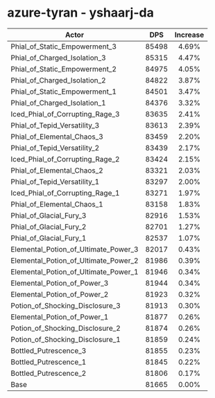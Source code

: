 # azure-tyran - yshaarj-da
| Actor | DPS | Increase |
|---|:---:|:---:|
|Phial_of_Static_Empowerment_3|85498|4.69%|
|Phial_of_Charged_Isolation_3|85315|4.47%|
|Phial_of_Static_Empowerment_2|84975|4.05%|
|Phial_of_Charged_Isolation_2|84822|3.87%|
|Phial_of_Static_Empowerment_1|84501|3.47%|
|Phial_of_Charged_Isolation_1|84376|3.32%|
|Iced_Phial_of_Corrupting_Rage_3|83635|2.41%|
|Phial_of_Tepid_Versatility_3|83613|2.39%|
|Phial_of_Elemental_Chaos_3|83459|2.20%|
|Phial_of_Tepid_Versatility_2|83439|2.17%|
|Iced_Phial_of_Corrupting_Rage_2|83424|2.15%|
|Phial_of_Elemental_Chaos_2|83321|2.03%|
|Phial_of_Tepid_Versatility_1|83297|2.00%|
|Iced_Phial_of_Corrupting_Rage_1|83271|1.97%|
|Phial_of_Elemental_Chaos_1|83158|1.83%|
|Phial_of_Glacial_Fury_3|82916|1.53%|
|Phial_of_Glacial_Fury_2|82701|1.27%|
|Phial_of_Glacial_Fury_1|82537|1.07%|
|Elemental_Potion_of_Ultimate_Power_3|82017|0.43%|
|Elemental_Potion_of_Ultimate_Power_2|81986|0.39%|
|Elemental_Potion_of_Ultimate_Power_1|81946|0.34%|
|Elemental_Potion_of_Power_3|81944|0.34%|
|Elemental_Potion_of_Power_2|81923|0.32%|
|Potion_of_Shocking_Disclosure_3|81913|0.30%|
|Elemental_Potion_of_Power_1|81877|0.26%|
|Potion_of_Shocking_Disclosure_2|81874|0.26%|
|Potion_of_Shocking_Disclosure_1|81859|0.24%|
|Bottled_Putrescence_3|81855|0.23%|
|Bottled_Putrescence_1|81845|0.22%|
|Bottled_Putrescence_2|81806|0.17%|
|Base|81665|0.00%|
